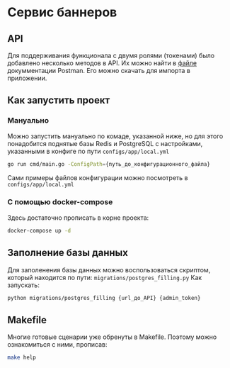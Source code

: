 # Сервис баннеров

## API

Для поддерживания функционала с двумя ролями (токенами) было добавлено несколько методов в API. Их можно найти в [файле](https://drive.google.com/file/d/1QyiyX-Loq33jli2f-iuoQg4bFOUtoYR-/view?usp=sharing) докумментации Postman. Его можно скачать для импорта в приложении.

## Как запустить проект

### Мануально

Можно запустить мануально по комаде, указанной ниже, но для этого понадобится поднятые базы Redis и PostgreSQL с настройками, указанными в конфиге по пути `configs/app/local.yml`

```sh
go run cmd/main.go -ConfigPath={путь_до_конфигурационного_файла}
```

Сами примеры файлов конфигурации можно посмотреть в `configs/app/local.yml`

### С помощью docker-compose

Здесь достаточно прописать в корне проекта:

```sh
docker-compose up -d
```

## Заполнение базы данных

Для заполенения базы данных можно воспользоваться скриптом, который находится по пути: `migrations/postgres_filling.py`
Как запускать:

```sh
python migrations/postgres_filling {url_до_API} {admin_token}
```

## Makefile

Многие готовые сценарии уже обренуты в Makefile. Поэтому можно ознакомиться с ними, прописав:

```sh
make help
```
